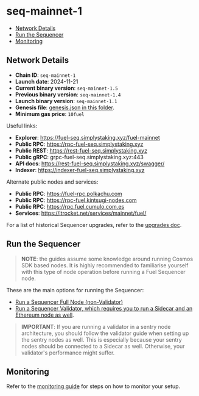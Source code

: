 # seq-mainnet-1

- [Network Details](#network-details)
- [Run the Sequencer](#run-the-sequencer)
- [Monitoring](#monitoring)

## Network Details

- **Chain ID**: `seq-mainnet-1`
- **Launch date**: 2024-11-21
- **Current binary version**: `seq-mainnet-1.5`
- **Previous binary version**: `seq-mainnet-1.4`
- **Launch binary version**: `seq-mainnet-1.1`
- **Genesis file**: [genesis.json in this folder](./genesis.json).
- **Minimum gas price**: `10fuel`

Useful links:

- **Explorer**: https://fuel-seq.simplystaking.xyz/fuel-mainnet
- **Public RPC**: https://rpc-fuel-seq.simplystaking.xyz
- **Public REST**: https://rest-fuel-seq.simplystaking.xyz
- **Public gRPC**: grpc-fuel-seq.simplystaking.xyz:443
- **API docs**: https://rest-fuel-seq.simplystaking.xyz/swagger/
- **Indexer**: https://indexer-fuel-seq.simplystaking.xyz

Alternate public nodes and services:

- **Public RPC**: https://fuel-rpc.polkachu.com
- **Public RPC**: https://rpc-fuel.kintsugi-nodes.com
- **Public RPC**: https://rpc.fuel.cumulo.com.es
- **Services**: https://itrocket.net/services/mainnet/fuel/

For a list of historical Sequencer upgrades, refer to the [upgrades doc](./UPGRADES.md).

## Run the Sequencer

> **NOTE**: the guides assume some knowledge around running Cosmos SDK based nodes. It is highly recommended to familiarise yourself with this type of node operation before running a Fuel Sequencer node.

These are the main options for running the Sequencer:

- [Run a Sequencer Full Node (non-Validator)](./RUN_NODE.md)
- [Run a Sequencer Validator, which requires you to run a Sidecar and an Ethereum node as well](./RUN_VALIDATOR.md).

> **IMPORTANT**: If you are running a validator in a sentry node architecture, you should follow the validator guide when setting up the sentry nodes as well. This is especially because your sentry nodes should be connected to a Sidecar as well. Otherwise, your validator's performance might suffer.

## Monitoring

Refer to the [monitoring guide](./MONITORING.md) for steps on how to monitor your setup.
